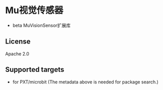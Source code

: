# Mu视觉传感器
- beta
MuVisionSensor扩展库

## License

Apache 2.0

## Supported targets

* for PXT/microbit
(The metadata above is needed for package search.)

